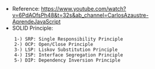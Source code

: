 - Reference: https://www.youtube.com/watch?v=6PdAOfsPh48&t=32s&ab_channel=CarlosAzaustre-AprendeJavaScript
- SOLID Principle:
```
    1-) SRP: Single Responsibility Principle
    2-) OCP: Open/Close Principle
    3-) LSP: Liskov Substitution Principle
    4-) ISP: Interface Segregation Principle
    5-) DIP: Dependency Inversion Principle
```